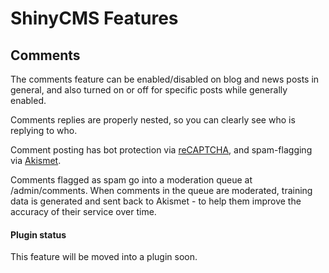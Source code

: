 # ShinyCMS Features

## Comments

The comments feature can be enabled/disabled on blog and news posts in general, and also turned on or off for specific posts while generally enabled.

Comments replies are properly nested, so you can clearly see who is replying to who.

Comment posting has bot protection via [reCAPTCHA](https://developers.google.com/recaptcha), and spam-flagging via [Akismet](https://akismet.com/).

Comments flagged as spam go into a moderation queue at /admin/comments. When comments in the queue are moderated, training data is generated and sent back to Akismet - to help them improve the accuracy of their service over time.


#### Plugin status

This feature will be moved into a plugin soon.
